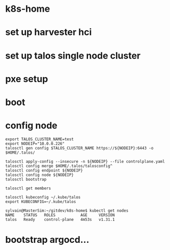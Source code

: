 # k8s-home

# set up harvester hci

# set up talos single node cluster
# pxe setup
# boot
# config node
```
export TALOS_CLUSTER_NAME=test
export NODEIP="10.0.0.226"
talosctl gen config $TALOS_CLUSTER_NAME https://${NODEIP}:6443 -o $HOME/.talos/

talosctl apply-config --insecure -n ${NODEIP} --file controlplane.yaml 
talosctl config merge $HOME/.talos/talosconfig^
talosctl config endpoint ${NODEIP}
talosctl config node ${NODEIP}
talosctl bootstrap

talosctl get members

talosctl kubeconfig ~/.kube/talos
export KUBECONFIG=~/.kube/talos

sylvain@MasterSim:~/gitdev/k8s-home$ kubectl get nodes
NAME    STATUS   ROLES           AGE     VERSION
talos   Ready    control-plane   4m53s   v1.31.1

```

# bootstrap argocd...

